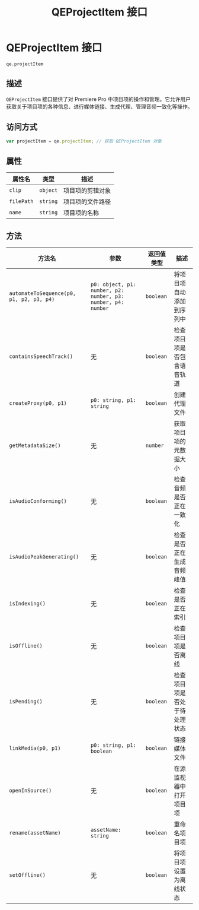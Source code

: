 ﻿---
title: QEProjectItem 接口
---
# QEProjectItem 接口

`qe.projectItem`

## 描述

`QEProjectItem` 接口提供了对 Premiere Pro 中项目项的操作和管理。它允许用户获取关于项目项的各种信息、进行媒体链接、生成代理、管理音频一致化等操作。

## 访问方式

```javascript
var projectItem = qe.projectItem; // 获取 QEProjectItem 对象
```

## 属性

| 属性名       | 类型       | 描述   |
| ------------ | ---------- | ---------------- |
| `clip`     | `object` | 项目项的剪辑对象 |
| `filePath` | `string` | 项目项的文件路径 |
| `name`     | `string` | 项目项的名称     |

## 方法

| 方法名                 | 参数                   | 返回值类型  | 描述               |
| ------------------------------------------ | -------------------------------------------------------------- | ----------- | ---------------------------- |
| `automateToSequence(p0, p1, p2, p3, p4)` | `p0: object, p1: number, p2: number, p3: number, p4: number` | `boolean` | 将项目项自动添加到序列中     |
| `containsSpeechTrack()`        | 无                     | `boolean` | 检查项目项是否包含语音轨道   |
| `createProxy(p0, p1)`          | `p0: string, p1: string`                 | `boolean` | 创建代理文件       |
| `getMetadataSize()`            | 无                     | `number`  | 获取项目项的元数据大小       |
| `isAudioConforming()`          | 无                     | `boolean` | 检查音频是否正在一致化       |
| `isAudioPeakGenerating()`      | 无                     | `boolean` | 检查是否正在生成音频峰值     |
| `isIndexing()`       | 无                     | `boolean` | 检查是否正在索引   |
| `isOffline()`        | 无                     | `boolean` | 检查项目项是否离线           |
| `isPending()`        | 无                     | `boolean` | 检查项目项是否处于待处理状态 |
| `linkMedia(p0, p1)`            | `p0: string, p1: boolean`                | `boolean` | 链接媒体文件       |
| `openInSource()`               | 无                     | `boolean` | 在源监视器中打开项目项       |
| `rename(assetName)`            | `assetName: string`            | `boolean` | 重命名项目项       |
| `setOffline()`       | 无                     | `boolean` | 将项目项设置为离线状态       |
